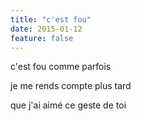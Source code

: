 ```yaml
---
title: "c'est fou"
date: 2015-01-12
feature: false
---
```


c'est fou
comme parfois

je me rends compte
plus tard

que j'ai aimé ce geste de toi
